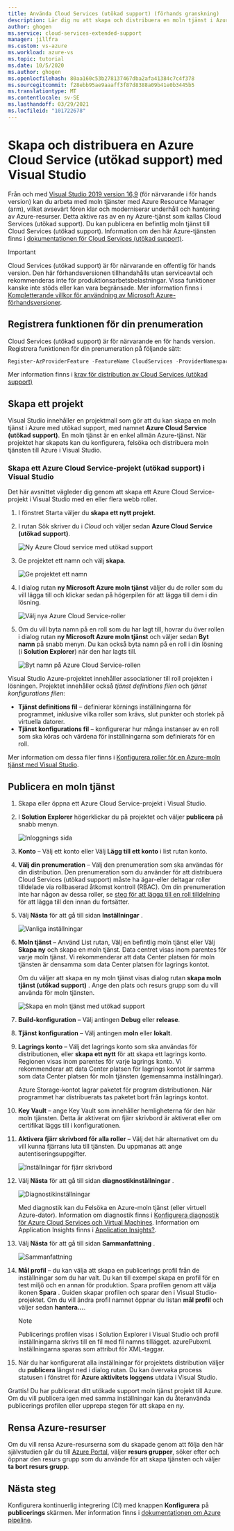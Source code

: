```yaml
---
title: Använda Cloud Services (utökad support) (förhands granskning)
description: Lär dig nu att skapa och distribuera en moln tjänst i Azure med hjälp av Azure Resource Manager med Visual Studio
author: ghogen
ms.service: cloud-services-extended-support
manager: jillfra
ms.custom: vs-azure
ms.workload: azure-vs
ms.topic: tutorial
ms.date: 10/5/2020
ms.author: ghogen
ms.openlocfilehash: 80aa160c53b278137467dba2afa41384c7c4f378
ms.sourcegitcommit: f28ebb95ae9aaaff3f87d8388a09b41e0b3445b5
ms.translationtype: MT
ms.contentlocale: sv-SE
ms.lasthandoff: 03/29/2021
ms.locfileid: "101722678"
---
```

# <a name="create-and-deploy-a-azure-cloud-service-extended-support-using-visual-studio"></a>Skapa och distribuera en Azure Cloud Service (utökad support) med Visual Studio

Från och med [Visual Studio 2019 version 16,9](https://visualstudio.microsoft.com/vs/preview/) (för närvarande i för hands version) kan du arbeta med moln tjänster med Azure Resource Manager (arm), vilket avsevärt fören klar och moderniserar underhåll och hantering av Azure-resurser. Detta aktive ras av en ny Azure-tjänst som kallas Cloud Services (utökad support). Du kan publicera en befintlig moln tjänst till Cloud Services (utökad support). Information om den här Azure-tjänsten finns i [dokumentationen för Cloud Services (utökad support)](overview.md).

> [!IMPORTANT]
> Cloud Services (utökad support) är för närvarande en offentlig för hands version.
> Den här förhandsversionen tillhandahålls utan serviceavtal och rekommenderas inte för produktionsarbetsbelastningar. Vissa funktioner kanske inte stöds eller kan vara begränsade. Mer information finns i [Kompletterande villkor för användning av Microsoft Azure-förhandsversioner](https://azure.microsoft.com/support/legal/preview-supplemental-terms/).

## <a name="register-the-feature-for-your-subscription"></a>Registrera funktionen för din prenumeration
Cloud Services (utökad support) är för närvarande en för hands version. Registrera funktionen för din prenumeration på följande sätt:

```powershell
Register-AzProviderFeature -FeatureName CloudServices -ProviderNamespace Microsoft.Compute
```
Mer information finns i [krav för distribution av Cloud Services (utökad support)](deploy-prerequisite.md)

## <a name="create-a-project"></a>Skapa ett projekt

Visual Studio innehåller en projektmall som gör att du kan skapa en moln tjänst i Azure med utökad support, med namnet **Azure Cloud Service (utökad support)**. En moln tjänst är en enkel allmän Azure-tjänst. När projektet har skapats kan du konfigurera, felsöka och distribuera moln tjänsten till Azure i Visual Studio.

### <a name="to-create-an-azure-cloud-service-extended-support-project-in-visual-studio"></a>Skapa ett Azure Cloud Service-projekt (utökad support) i Visual Studio

Det här avsnittet vägleder dig genom att skapa ett Azure Cloud Service-projekt i Visual Studio med en eller flera webb roller.

1. I fönstret Starta väljer du **skapa ett nytt projekt**.

1. I rutan Sök skriver du i *Cloud* och väljer sedan **Azure Cloud Service (utökad support)**.

   ![Ny Azure Cloud service med utökad support](./media/choose-project-template.png)

1. Ge projektet ett namn och välj **skapa**.

   ![Ge projektet ett namn](./media/configure-new-project.png)

1. I dialog rutan **ny Microsoft Azure moln tjänst** väljer du de roller som du vill lägga till och klickar sedan på högerpilen för att lägga till dem i din lösning.

    ![Välj nya Azure Cloud Service-roller](./media/choose-roles.png)

1. Om du vill byta namn på en roll som du har lagt till, hovrar du över rollen i dialog rutan **ny Microsoft Azure moln tjänst** och väljer sedan **Byt namn** på snabb menyn. Du kan också byta namn på en roll i din lösning (i **Solution Explorer**) när den har lagts till.

    ![Byt namn på Azure Cloud Service-rollen](./media/new-cloud-service-rename.png)

Visual Studio Azure-projektet innehåller associationer till roll projekten i lösningen. Projektet innehåller också *tjänst definitions filen* och *tjänst konfigurations filen*:

- **Tjänst definitions fil** – definierar körnings inställningarna för programmet, inklusive vilka roller som krävs, slut punkter och storlek på virtuella datorer.
- **Tjänst konfigurations fil** – konfigurerar hur många instanser av en roll som ska köras och värdena för inställningarna som definierats för en roll.

Mer information om dessa filer finns i [Konfigurera roller för en Azure-moln tjänst med Visual Studio](/visualstudio/azure/vs-azure-tools-configure-roles-for-cloud-service).

## <a name="publish-a-cloud-service"></a>Publicera en moln tjänst

1. Skapa eller öppna ett Azure Cloud Service-projekt i Visual Studio.

1. I **Solution Explorer** högerklickar du på projektet och väljer **publicera** på snabb menyn.

   ![Inloggnings sida](./media/publish-step-1.png)

1. **Konto** – Välj ett konto eller Välj **Lägg till ett konto** i list rutan konto.

1. **Välj din prenumeration** – Välj den prenumeration som ska användas för din distribution. Den prenumeration som du använder för att distribuera Cloud Services (utökad support) måste ha ägar-eller deltagar roller tilldelade via rollbaserad åtkomst kontroll (RBAC). Om din prenumeration inte har någon av dessa roller, se [steg för att lägga till en roll tilldelning](../role-based-access-control/role-assignments-steps.md) för att lägga till den innan du fortsätter.

1. Välj **Nästa** för att gå till sidan **Inställningar** .

   ![Vanliga inställningar](./media/publish-settings.png)

1. **Moln tjänst** – Använd List rutan, Välj en befintlig moln tjänst eller Välj **Skapa ny** och skapa en moln tjänst. Data centret visas inom parentes för varje moln tjänst. Vi rekommenderar att data Center platsen för moln tjänsten är densamma som data Center platsen för lagrings kontot.

   Om du väljer att skapa en ny moln tjänst visas dialog rutan **skapa moln tjänst (utökad support)** . Ange den plats och resurs grupp som du vill använda för moln tjänsten.

   ![Skapa en moln tjänst med utökad support](./media/extended-support-dialog.png)

1. **Build-konfiguration** – Välj antingen **Debug** eller **release**.

1. **Tjänst konfiguration** – Välj antingen **moln** eller **lokalt**.

1. **Lagrings konto** – Välj det lagrings konto som ska användas för distributionen, eller **skapa ett nytt** för att skapa ett lagrings konto. Regionen visas inom parentes för varje lagrings konto. Vi rekommenderar att data Center platsen för lagrings kontot är samma som data Center platsen för moln tjänsten (gemensamma inställningar).

   Azure Storage-kontot lagrar paketet för program distributionen. När programmet har distribuerats tas paketet bort från lagrings kontot.

1. **Key Vault** – ange Key Vault som innehåller hemligheterna för den här moln tjänsten. Detta är aktiverat om fjärr skrivbord är aktiverat eller om certifikat läggs till i konfigurationen.

1. **Aktivera fjärr skrivbord för alla roller** – Välj det här alternativet om du vill kunna fjärrans luta till tjänsten. Du uppmanas att ange autentiseringsuppgifter.

   ![Inställningar för fjärr skrivbord](./media/remote-desktop-configuration.png)

1. Välj **Nästa** för att gå till sidan **diagnostikinställningar** .

   ![Diagnostikinställningar](./media/diagnostics-settings.png)

   Med diagnostik kan du Felsöka en Azure-moln tjänst (eller virtuell Azure-dator). Information om diagnostik finns i [Konfigurera diagnostik för Azure Cloud Services och Virtual Machines](/visualstudio/azure/vs-azure-tools-diagnostics-for-cloud-services-and-virtual-machines). Information om Application Insights finns i [Application Insights?](../azure-monitor/app/app-insights-overview.md).

1. Välj **Nästa** för att gå till sidan **Sammanfattning** .

   ![Sammanfattning](./media/publish-summary.png)

1. **Mål profil** – du kan välja att skapa en publicerings profil från de inställningar som du har valt. Du kan till exempel skapa en profil för en test miljö och en annan för produktion. Spara profilen genom att välja ikonen **Spara** . Guiden skapar profilen och sparar den i Visual Studio-projektet. Om du vill ändra profil namnet öppnar du listan **mål profil** och väljer sedan **hantera...**.

   > [!Note]
   > Publicerings profilen visas i Solution Explorer i Visual Studio och profil inställningarna skrivs till en fil med fil namns tillägget. azurePubxml. Inställningarna sparas som attribut för XML-taggar.

1. När du har konfigurerat alla inställningar för projektets distribution väljer du **publicera** längst ned i dialog rutan. Du kan övervaka process statusen i fönstret för **Azure aktivitets loggens** utdata i Visual Studio.

Grattis! Du har publicerat ditt utökade support moln tjänst projekt till Azure. Om du vill publicera igen med samma inställningar kan du återanvända publicerings profilen eller upprepa stegen för att skapa en ny.

## <a name="clean-up-azure-resources"></a>Rensa Azure-resurser

Om du vill rensa Azure-resurserna som du skapade genom att följa den här självstudien går du till [Azure Portal](https://portal.azure.com), väljer **resurs grupper**, söker efter och öppnar den resurs grupp som du använde för att skapa tjänsten och väljer **ta bort resurs grupp**.

## <a name="next-steps"></a>Nästa steg

Konfigurera kontinuerlig integrering (CI) med knappen **Konfigurera** på **publicerings** skärmen. Mer information finns i [dokumentationen om Azure pipeline](/azure/devops/pipelines).